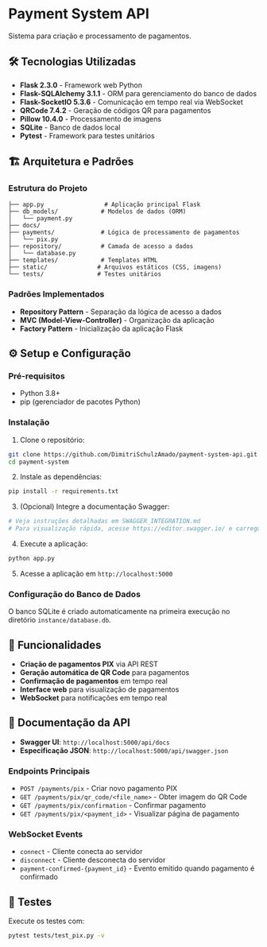 # Payment System API

Sistema para criação e processamento de pagamentos.

## 🛠️ Tecnologias Utilizadas

- **Flask 2.3.0** - Framework web Python
- **Flask-SQLAlchemy 3.1.1** - ORM para gerenciamento do banco de dados
- **Flask-SocketIO 5.3.6** - Comunicação em tempo real via WebSocket
- **QRCode 7.4.2** - Geração de códigos QR para pagamentos
- **Pillow 10.4.0** - Processamento de imagens
- **SQLite** - Banco de dados local
- **Pytest** - Framework para testes unitários

## 🏗️ Arquitetura e Padrões

### Estrutura do Projeto
```
├── app.py                 # Aplicação principal Flask
├── db_models/            # Modelos de dados (ORM)
│   └── payment.py
├── docs/
├── payments/             # Lógica de processamento de pagamentos
│   └── pix.py
├── repository/           # Camada de acesso a dados
│   └── database.py
├── templates/            # Templates HTML
├── static/              # Arquivos estáticos (CSS, imagens)
└── tests/               # Testes unitários
```

### Padrões Implementados
- **Repository Pattern** - Separação da lógica de acesso a dados
- **MVC (Model-View-Controller)** - Organização da aplicação
- **Factory Pattern** - Inicialização da aplicação Flask

## ⚙️ Setup e Configuração

### Pré-requisitos
- Python 3.8+
- pip (gerenciador de pacotes Python)

### Instalação

1. Clone o repositório:
```bash
git clone https://github.com/DimitriSchulzAmado/payment-system-api.git
cd payment-system
```

2. Instale as dependências:
```bash
pip install -r requirements.txt
```

3. (Opcional) Integre a documentação Swagger:
```bash
# Veja instruções detalhadas em SWAGGER_INTEGRATION.md
# Para visualização rápida, acesse https://editor.swagger.io/ e carregue swagger.yaml
```

4. Execute a aplicação:
```bash
python app.py
```

5. Acesse a aplicação em `http://localhost:5000`

### Configuração do Banco de Dados

O banco SQLite é criado automaticamente na primeira execução no diretório `instance/database.db`.


## 🚀 Funcionalidades

- **Criação de pagamentos PIX** via API REST
- **Geração automática de QR Code** para pagamentos
- **Confirmação de pagamentos** em tempo real
- **Interface web** para visualização de pagamentos
- **WebSocket** para notificações em tempo real

## 📡 Documentação da API

- **Swagger UI**: `http://localhost:5000/api/docs`
- **Especificação JSON**: `http://localhost:5000/api/swagger.json`

### Endpoints Principais

- `POST /payments/pix` - Criar novo pagamento PIX
- `GET /payments/pix/qr_code/<file_name>` - Obter imagem do QR Code
- `GET /payments/pix/confirmation` - Confirmar pagamento
- `GET /payments/pix/<payment_id>` - Visualizar página de pagamento

### WebSocket Events
- `connect` - Cliente conecta ao servidor
- `disconnect` - Cliente desconecta do servidor
- `payment-confirmed-{payment_id}` - Evento emitido quando pagamento é confirmado

## 🧪 Testes

Execute os testes com:
```bash
pytest tests/test_pix.py -v
```